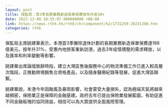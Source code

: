 ```yaml
---
layout: post
title: 保監局：首3季長期業務新造保單保費按年升逾30%
date: 2023-12-08 10:55:07.000000000 +08:00
link: https://news.rthk.hk/rthk/ch/component/k2/1731259-20231208.htm
categories: rthk
---
```


保監局主席姚建華表示，本港首3季撇除退休計劃的長期業務新造保單保費達188億美元，按年升31%，受惠內地旅客重新訪港，過去3年疫情積壓的需求釋放，以及匯率和利率變動等影響。

姚建華出席論壇致辭時指，建立大灣區售後服務中心的物流準備工作已進入較高層次階段，正推動跨境銷售合資格產品，以及隨身醫療紀錄等發展，促進大灣區聯繫。

姚建華說，本港今年因颱風及暴雨影響，社會蒙受大量損失，認為極端天氣將越來越頻密，保險業正是保障的金融基建。政府去年已提出保險業發展藍圖，有助促進不同金融板塊的協同效益，相信可以為大眾提供全面風險管理。
